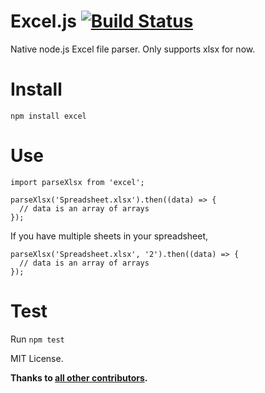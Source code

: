 Excel.js [![Build Status](https://travis-ci.org/trevordixon/excel.js.svg?branch=master)](https://travis-ci.org/trevordixon/excel.js)
========

Native node.js Excel file parser. Only supports xlsx for now.

Install
=======
    npm install excel

Use
====
    import parseXlsx from 'excel';

    parseXlsx('Spreadsheet.xlsx').then((data) => {
      // data is an array of arrays
    });
    
If you have multiple sheets in your spreadsheet, 

    parseXlsx('Spreadsheet.xlsx', '2').then((data) => {
      // data is an array of arrays
    });
    
Test
=====
Run `npm test`

MIT License.

**Thanks to [all other contributors](https://github.com/trevordixon/excel.js/graphs/contributors).**
